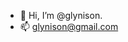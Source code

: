 - 👋 Hi, I’m @glynison.
- 📫 glynison@gmail.com

<!---
glynison/glynison is a ✨ special ✨ repository because its `README.md` (this file) appears on your GitHub profile.
You can click the Preview link to take a look at your changes.
--->
